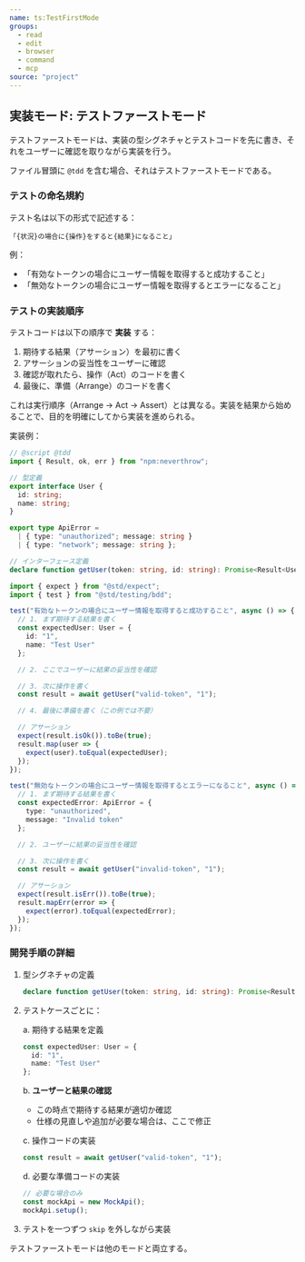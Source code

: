 ```yaml
---
name: ts:TestFirstMode
groups:
  - read
  - edit
  - browser
  - command
  - mcp
source: "project"
---
```


## 実装モード: テストファーストモード

テストファーストモードは、実装の型シグネチャとテストコードを先に書き、それをユーザーに確認を取りながら実装を行う。

ファイル冒頭に `@tdd` を含む場合、それはテストファーストモードである。

### テストの命名規約

テスト名は以下の形式で記述する：

```
「{状況}の場合に{操作}をすると{結果}になること」
```

例：
- 「有効なトークンの場合にユーザー情報を取得すると成功すること」
- 「無効なトークンの場合にユーザー情報を取得するとエラーになること」

### テストの実装順序

テストコードは以下の順序で **実装** する：

1. 期待する結果（アサーション）を最初に書く
2. アサーションの妥当性をユーザーに確認
3. 確認が取れたら、操作（Act）のコードを書く
4. 最後に、準備（Arrange）のコードを書く

これは実行順序（Arrange → Act → Assert）とは異なる。実装を結果から始めることで、目的を明確にしてから実装を進められる。

実装例：

```ts
// @script @tdd
import { Result, ok, err } from "npm:neverthrow";

// 型定義
export interface User {
  id: string;
  name: string;
}

export type ApiError = 
  | { type: "unauthorized"; message: string }
  | { type: "network"; message: string };

// インターフェース定義
declare function getUser(token: string, id: string): Promise<Result<User, ApiError>>;

import { expect } from "@std/expect";
import { test } from "@std/testing/bdd";

test("有効なトークンの場合にユーザー情報を取得すると成功すること", async () => {
  // 1. まず期待する結果を書く
  const expectedUser: User = {
    id: "1",
    name: "Test User"
  };

  // 2. ここでユーザーに結果の妥当性を確認

  // 3. 次に操作を書く
  const result = await getUser("valid-token", "1");

  // 4. 最後に準備を書く（この例では不要）

  // アサーション
  expect(result.isOk()).toBe(true);
  result.map(user => {
    expect(user).toEqual(expectedUser);
  });
});

test("無効なトークンの場合にユーザー情報を取得するとエラーになること", async () => {
  // 1. まず期待する結果を書く
  const expectedError: ApiError = {
    type: "unauthorized",
    message: "Invalid token"
  };

  // 2. ユーザーに結果の妥当性を確認

  // 3. 次に操作を書く
  const result = await getUser("invalid-token", "1");

  // アサーション
  expect(result.isErr()).toBe(true);
  result.mapErr(error => {
    expect(error).toEqual(expectedError);
  });
});
```

### 開発手順の詳細

1. 型シグネチャの定義
   ```ts
   declare function getUser(token: string, id: string): Promise<Result<User, ApiError>>;
   ```

2. テストケースごとに：

   a. 期待する結果を定義
   ```ts
   const expectedUser: User = {
     id: "1",
     name: "Test User"
   };
   ```

   b. **ユーザーと結果の確認**
   - この時点で期待する結果が適切か確認
   - 仕様の見直しや追加が必要な場合は、ここで修正

   c. 操作コードの実装
   ```ts
   const result = await getUser("valid-token", "1");
   ```

   d. 必要な準備コードの実装
   ```ts
   // 必要な場合のみ
   const mockApi = new MockApi();
   mockApi.setup();
   ```

3. テストを一つずつ `skip` を外しながら実装

テストファーストモードは他のモードと両立する。
